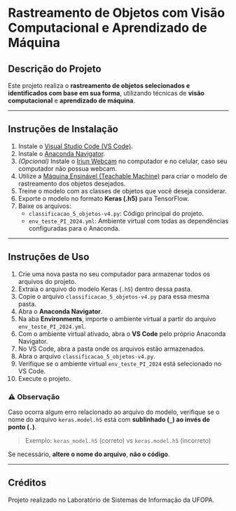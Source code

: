 # Rastreamento de Objetos com Visão Computacional e Aprendizado de Máquina

## Descrição do Projeto
Este projeto realiza o **rastreamento de objetos selecionados e identificados com base em sua forma**, utilizando técnicas de **visão computacional** e **aprendizado de máquina**.

---

## Instruções de Instalação

1. Instale o [Visual Studio Code (VS Code)](https://code.visualstudio.com/).
2. Instale o [Anaconda Navigator](https://www.anaconda.com/products/distribution).
3. *(Opcional)* Instale o [Iriun Webcam](https://iriun.com/) no computador e no celular, caso seu computador não possua webcam.
4. Utilize a [Máquina Ensinável (Teachable Machine)](https://teachablemachine.withgoogle.com/) para criar o modelo de rastreamento dos objetos desejados.
5. Treine o modelo com as classes de objetos que você deseja considerar.
6. Exporte o modelo no formato **Keras (.h5)** para TensorFlow.
7. Baixe os arquivos:
   - `classificacao_5_objetos-v4.py`: Código principal do projeto.
   - `env_teste_PI_2024.yml`: Ambiente virtual com todas as dependências configuradas para o Anaconda.

---

## Instruções de Uso

1. Crie uma nova pasta no seu computador para armazenar todos os arquivos do projeto.
2. Extraia o arquivo do modelo Keras (`.h5`) dentro dessa pasta.
3. Copie o arquivo `classificacao_5_objetos-v4.py` para essa mesma pasta.
4. Abra o **Anaconda Navigator**.
5. Na aba **Environments**, importe o ambiente virtual a partir do arquivo `env_teste_PI_2024.yml`.
6. Com o ambiente virtual ativado, abra o **VS Code** pelo próprio Anaconda Navigator.
7. No VS Code, abra a pasta onde os arquivos estão armazenados.
8. Abra o arquivo `classificacao_5_objetos-v4.py`.
9. Verifique se o ambiente virtual `env_teste_PI_2024` está selecionado no VS Code.
10. Execute o projeto.

### ⚠️ Observação
Caso ocorra algum erro relacionado ao arquivo do modelo, verifique se o nome do arquivo `keras.model.h5` está com **sublinhado (`_`) ao invés de ponto (`.`)**.  
> Exemplo: `keras_model.h5` (correto) vs `keras.model.h5` (incorreto)

Se necessário, **altere o nome do arquivo**, **não o código**.

---

## Créditos

Projeto realizado no Laboratório de Sistemas de Informação da UFOPA.
